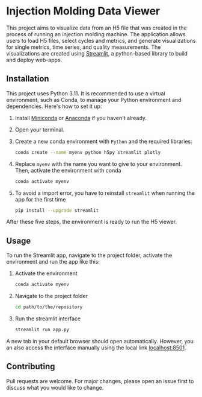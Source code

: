 # Injection Molding Data Viewer

This project aims to visualize data from an H5 file that was created in the process of running an injection molding machine. 
The application allows users to load H5 files, select cycles and metrics, and generate visualizations for single metrics, time series, and quality measurements. 
The visualizations are created using [Streamlit](https://docs.streamlit.io/library/api-reference), a python-based library to build and deploy web-apps.

## Installation

This project uses Python 3.11. It is recommended to use a virtual environment, such as Conda, to manage your Python environment and dependencies. Here's how to set it up:

1. Install [Miniconda](https://docs.conda.io/en/latest/miniconda.html) or [Anaconda](https://www.anaconda.com/products/distribution) if you haven't already.

2. Open your terminal.

3. Create a new conda environment with ```Python``` and the required libraries:
    ```bash
    conda create --name myenv python h5py streamlit plotly 
    ```
4. Replace ```myenv``` with the name you want to give to your environment. Then, activate the environment with conda
    ```bash
    conda activate myenv
    ```

5. To avoid a import error, you have to reinstall ```streamlit``` when running the app for the first time
    ```bash
    pip install --upgrade streamlit
    ```
After these five steps, the environment is ready to run the H5 viewer.

## Usage 
To run the Streamlit app, navigate to the project folder, activate the environment and run the app like this: 
1. Activate the environment
    ``` bash
    conda activate myenv
    ```
2. Navigate to the project folder
    ``` bash
    cd path/to/the/repository
    ```
3. Run the streamlit interface
    ``` bash
    streamlit run app.py
    ```
A new tab in your default browser should open automatically. However, you an also access the interface manually using the local link [localhost:8501](localhost:8501).

## Contributing
Pull requests are welcome. For major changes, please open an issue first to discuss what you would like to change.